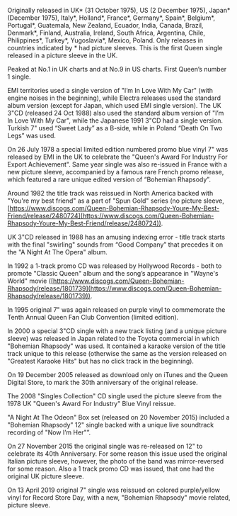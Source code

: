 Originally released in UK\* (31 October 1975), US (2 December 1975), Japan\* (December 1975), Italy\*, Holland\*, France\*, Germany\*, Spain\*, Belgium\*, Portugal\*, Guatemala, New Zealand, Ecuador, India, Canada, Brazil, Denmark\*, Finland, Australia, Ireland, South Africa, Argentina, Chile, Philippines\*, Turkey\*, Yugoslavia\*, Mexico, Poland. Only releases in countries indicated by \* had picture sleeves. This is the first Queen single released in a picture sleeve in the UK.

Peaked at No.1 in UK charts and at No.9 in US charts. First Queen’s number 1 single.

EMI territories used a single version of "I’m In Love With My Car" (with engine noises in the beginning), while Electra releases used the standard album version (except for Japan, which used EMI single version). The UK 3"CD (released 24 Oct 1988) also used the standard album version of "I’m In Love With My Car", while the Japanese 1991 3"CD had a single version. Turkish 7" used “Sweet Lady” as a B-side, while in Poland “Death On Two Legs” was used.

On 26 July 1978 a special limited edition numbered promo blue vinyl 7" was released by EMI in the UK to celebrate the "Queen's Award For Industry For Export Achievement". Same year single was also re-issued in France with a new picture sleeve, accompanied by a famous rare French promo release, which featured a rare unique edited version of “Bohemian Rhapsody”.

Around 1982 the title track was reissued in North America backed with "You're my best friend" as a part of "Spun Gold" series (no picture sleeve, [https://www.discogs.com/Queen-Bohemian-Rhapsody-Youre-My-Best-Friend/release/2480724](https://www.discogs.com/Queen-Bohemian-Rhapsody-Youre-My-Best-Friend/release/2480724)).

UK 3"CD released in 1988 has an amusing indexing error - title track starts with the final "swirling" sounds from “Good Company” that precedes it on the "A Night At The Opera" album.

In 1992 a 1-track promo CD was released by Hollywood Records - both to promote "Classic Queen" album and the song’s appearance in "Wayne's World" movie ([https://www.discogs.com/Queen-Bohemian-Rhapsody/release/1801739](https://www.discogs.com/Queen-Bohemian-Rhapsody/release/1801739)).

In 1995 original 7" was again released on purple vinyl to commemorate the Tenth Annual Queen Fan Club Convention (limited edition).

In 2000 a special 3"CD single with a new track listing (and a unique picture sleeve) was released in Japan related to the Toyota commercial in which "Bohemian Rhapsody" was used. It contained a karaoke version of the title track unique to this release (otherwise the same as the version released on "Greatest Karaoke Hits" but has no click track in the beginning).

On 19 December 2005 released as download only on iTunes and the Queen Digital Store, to mark the 30th anniversary of the original release.

The 2008 "Singles Collection" CD single used the picture sleeve from the 1978 UK "Queen's Award For Industry" Blue Vinyl reissue.

"A Night At The Odeon" Box set (released on 20 November 2015) included a "Bohemian Rhapsody" 12" single backed with a unique live soundtrack recording of "Now I’m Her"”.

On 27 November 2015 the original single was re-released on 12" to celebrate its 40th Anniversary. For some reason this issue used the original Italian picture sleeve, however, the photo of the band was mirror-reversed for some reason. Also a 1 track promo CD was issued, that one had the original UK picture sleeve.

On 13 April 2019 original 7" single was reissued on colored purple/yellow vinyl for Record Store Day, with a new, "Bohemian Rhapsody" movie related, picture sleeve.

